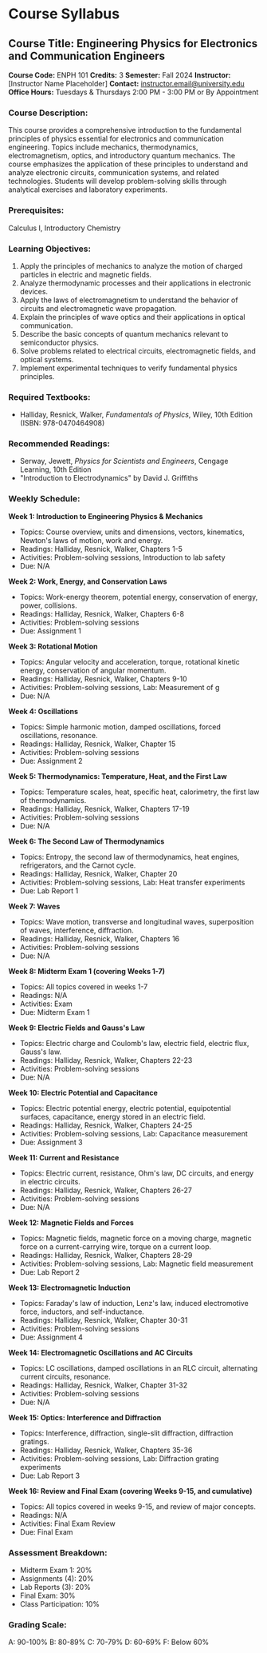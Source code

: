 # Course Syllabus
## Course Title: Engineering Physics for Electronics and Communication Engineers
**Course Code:** ENPH 101
**Credits:** 3
**Semester:** Fall 2024
**Instructor:** [Instructor Name Placeholder]
**Contact:** instructor.email@university.edu
**Office Hours:** Tuesdays & Thursdays 2:00 PM - 3:00 PM or By Appointment

### Course Description:
This course provides a comprehensive introduction to the fundamental principles of physics essential for electronics and communication engineering. Topics include mechanics, thermodynamics, electromagnetism, optics, and introductory quantum mechanics. The course emphasizes the application of these principles to understand and analyze electronic circuits, communication systems, and related technologies. Students will develop problem-solving skills through analytical exercises and laboratory experiments.

### Prerequisites:
Calculus I, Introductory Chemistry

### Learning Objectives:
1.  Apply the principles of mechanics to analyze the motion of charged particles in electric and magnetic fields.
2.  Analyze thermodynamic processes and their applications in electronic devices.
3.  Apply the laws of electromagnetism to understand the behavior of circuits and electromagnetic wave propagation.
4.  Explain the principles of wave optics and their applications in optical communication.
5.  Describe the basic concepts of quantum mechanics relevant to semiconductor physics.
6.  Solve problems related to electrical circuits, electromagnetic fields, and optical systems.
7.  Implement experimental techniques to verify fundamental physics principles.

### Required Textbooks:
- Halliday, Resnick, Walker, *Fundamentals of Physics*, Wiley, 10th Edition (ISBN: 978-0470464908)

### Recommended Readings:
- Serway, Jewett, *Physics for Scientists and Engineers*, Cengage Learning, 10th Edition
- "Introduction to Electrodynamics" by David J. Griffiths

### Weekly Schedule:
**Week 1: Introduction to Engineering Physics & Mechanics**
- Topics: Course overview, units and dimensions, vectors, kinematics, Newton's laws of motion, work and energy.
- Readings: Halliday, Resnick, Walker, Chapters 1-5
- Activities: Problem-solving sessions, Introduction to lab safety
- Due: N/A

**Week 2: Work, Energy, and Conservation Laws**
- Topics: Work-energy theorem, potential energy, conservation of energy, power, collisions.
- Readings: Halliday, Resnick, Walker, Chapters 6-8
- Activities: Problem-solving sessions
- Due: Assignment 1

**Week 3: Rotational Motion**
- Topics: Angular velocity and acceleration, torque, rotational kinetic energy, conservation of angular momentum.
- Readings: Halliday, Resnick, Walker, Chapters 9-10
- Activities: Problem-solving sessions, Lab: Measurement of g
- Due: N/A

**Week 4: Oscillations**
- Topics: Simple harmonic motion, damped oscillations, forced oscillations, resonance.
- Readings: Halliday, Resnick, Walker, Chapter 15
- Activities: Problem-solving sessions
- Due: Assignment 2

**Week 5: Thermodynamics: Temperature, Heat, and the First Law**
- Topics: Temperature scales, heat, specific heat, calorimetry, the first law of thermodynamics.
- Readings: Halliday, Resnick, Walker, Chapters 17-19
- Activities: Problem-solving sessions
- Due: N/A

**Week 6: The Second Law of Thermodynamics**
- Topics: Entropy, the second law of thermodynamics, heat engines, refrigerators, and the Carnot cycle.
- Readings: Halliday, Resnick, Walker, Chapter 20
- Activities: Problem-solving sessions, Lab: Heat transfer experiments
- Due: Lab Report 1

**Week 7: Waves**
- Topics: Wave motion, transverse and longitudinal waves, superposition of waves, interference, diffraction.
- Readings: Halliday, Resnick, Walker, Chapters 16
- Activities: Problem-solving sessions
- Due: N/A

**Week 8: Midterm Exam 1 (covering Weeks 1-7)**
- Topics: All topics covered in weeks 1-7
- Readings: N/A
- Activities: Exam
- Due: Midterm Exam 1

**Week 9: Electric Fields and Gauss's Law**
- Topics: Electric charge and Coulomb's law, electric field, electric flux, Gauss's law.
- Readings: Halliday, Resnick, Walker, Chapters 22-23
- Activities: Problem-solving sessions
- Due: N/A

**Week 10: Electric Potential and Capacitance**
- Topics: Electric potential energy, electric potential, equipotential surfaces, capacitance, energy stored in an electric field.
- Readings: Halliday, Resnick, Walker, Chapters 24-25
- Activities: Problem-solving sessions, Lab: Capacitance measurement
- Due: Assignment 3

**Week 11: Current and Resistance**
- Topics: Electric current, resistance, Ohm's law, DC circuits, and energy in electric circuits.
- Readings: Halliday, Resnick, Walker, Chapters 26-27
- Activities: Problem-solving sessions
- Due: N/A

**Week 12: Magnetic Fields and Forces**
- Topics: Magnetic fields, magnetic force on a moving charge, magnetic force on a current-carrying wire, torque on a current loop.
- Readings: Halliday, Resnick, Walker, Chapters 28-29
- Activities: Problem-solving sessions, Lab: Magnetic field measurement
- Due: Lab Report 2

**Week 13: Electromagnetic Induction**
- Topics: Faraday's law of induction, Lenz's law, induced electromotive force, inductors, and self-inductance.
- Readings: Halliday, Resnick, Walker, Chapter 30-31
- Activities: Problem-solving sessions
- Due: Assignment 4

**Week 14: Electromagnetic Oscillations and AC Circuits**
- Topics: LC oscillations, damped oscillations in an RLC circuit, alternating current circuits, resonance.
- Readings: Halliday, Resnick, Walker, Chapter 31-32
- Activities: Problem-solving sessions
- Due: N/A

**Week 15: Optics: Interference and Diffraction**
- Topics: Interference, diffraction, single-slit diffraction, diffraction gratings.
- Readings: Halliday, Resnick, Walker, Chapters 35-36
- Activities: Problem-solving sessions, Lab: Diffraction grating experiments
- Due: Lab Report 3

**Week 16: Review and Final Exam (covering Weeks 9-15, and cumulative)**
- Topics: All topics covered in weeks 9-15, and review of major concepts.
- Readings: N/A
- Activities: Final Exam Review
- Due: Final Exam

### Assessment Breakdown:
-   Midterm Exam 1: 20%
-   Assignments (4): 20%
-   Lab Reports (3): 20%
-   Final Exam: 30%
-   Class Participation: 10%

### Grading Scale:
A: 90-100%
B: 80-89%
C: 70-79%
D: 60-69%
F: Below 60%
